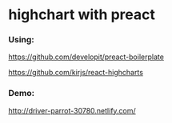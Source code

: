 # highchart with preact


### Using:

https://github.com/developit/preact-boilerplate

https://github.com/kirjs/react-highcharts



### Demo: 

http://driver-parrot-30780.netlify.com/
